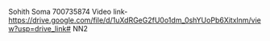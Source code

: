 Sohith Soma
700735874
Video link-https://drive.google.com/file/d/1uXdRGeG2fU0o1dm_0shYUoPb6Xitxlnm/view?usp=drive_link# NN2
